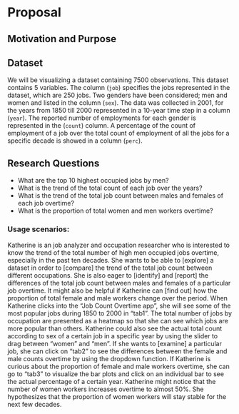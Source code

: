 Proposal
================

## Motivation and Purpose

## Dataset

We will be visualizing a dataset containing 7500 observations. This
dataset contains 5 variables. The column (`job`) specifies the jobs
represented in the dataset, which are 250 jobs. Two genders have been
considered; men and women and listed in the column (`sex`). The data was
collected in 2001, for the years from 1850 till 2000 represented in a
10-year time step in a column (`year`). The reported number of
employments for each gender is represented in the (`count`) column. A
percentage of the count of employment of a job over the total count of
employment of all the jobs for a specific decade is showed in a column
(`perc`).

## Research Questions

- What are the top 10 highest occupied jobs by men?
- What is the trend of the total count of each job over the years?
- What is the trend of the total job count between males and females of each job overtime?
- What is the proportion of total women and men workers overtime?


### Usage scenarios:

Katherine is an job analyzer and occupation researcher who is interested to know the trend of the total number of high men occupied jobs overtime, especially in the past ten decades. She wants to be able to [explore] a dataset in order to [compare] the trend of the total job count between different occupations. She is also eager to [identify] and [report] the differences of the total job count between males and females of a particular job overtime. It might also be helpful if Katherine can [find out] how the proportion of total female and male workers change over the period. When Katherine clicks into the “Job Count Overtime app”, she will see some of the most popular jobs during 1850 to 2000 in “tab1”. The total number of jobs by occupation are presented as a heatmap so that she can see which jobs are more popular than others. Katherine could also see the actual total count according to sex of a certain job in a specific year by using the slider to drag between “women” and “men”.  If she wants to [examine] a particular job, she can click on “tab2” to see the differences between the female and male counts overtime by using the dropdown function. If Katherine is curious about the proportion of female and male workers overtime, she can go to “tab3” to visualize the bar plots and click on an individual bar to see the actual percentage of a certain year. Katherine might notice that the number of women workers increases overtime to almost 50%. She hypothesizes that the proportion of women workers will stay stable for the next few decades. 
